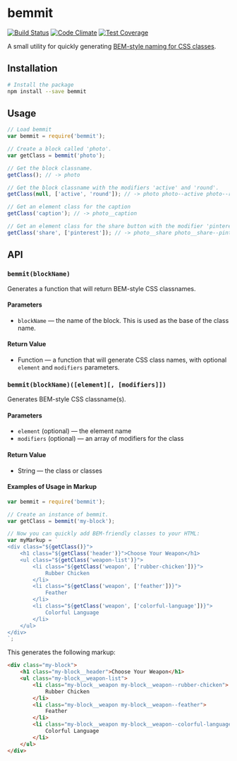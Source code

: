 # bemmit

[![Build Status](https://travis-ci.org/jlengstorf/bemmit.svg?branch=master)](https://travis-ci.org/jlengstorf/bemmit) [![Code Climate](https://codeclimate.com/github/jlengstorf/bemmit/badges/gpa.svg)](https://codeclimate.com/github/jlengstorf/bemmit) [![Test Coverage](https://codeclimate.com/github/jlengstorf/bemmit/badges/coverage.svg)](https://codeclimate.com/github/jlengstorf/bemmit/coverage)

A small utility for quickly generating [BEM-style naming for CSS classes](http://getbem.com/naming/).

## Installation

``` sh
# Install the package
npm install --save bemmit
```

## Usage

``` js
// Load bemmit
var bemmit = require('bemmit');

// Create a block called 'photo'.
var getClass = bemmit('photo');

// Get the block classname.
getClass(); // -> photo

// Get the block classname with the modifiers 'active' and 'round'.
getClass(null, ['active', 'round']); // -> photo photo--active photo--round

// Get an element class for the caption
getClass('caption'); // -> photo__caption

// Get an element class for the share button with the modifier 'pinterest'.
getClass('share', ['pinterest']); // -> photo__share photo__share--pinterest
```

## API

### `bemmit(blockName)`

Generates a function that will return BEM-style CSS classnames.

#### Parameters

- `blockName` — the name of the block. This is used as the base of the class name.

#### Return Value

- Function — a function that will generate CSS class names, with optional `element` and `modifiers` parameters.

### `bemmit(blockName)([element][, [modifiers]])`

Generates BEM-style CSS classname(s).

#### Parameters

- `element` (optional) — the element name
- `modifiers` (optional) — an array of modifiers for the class

#### Return Value

- String — the class or classes

#### Examples of Usage in Markup

``` js
var bemmit = require('bemmit');

// Create an instance of bemmit.
var getClass = bemmit('my-block');

// Now you can quickly add BEM-friendly classes to your HTML:
var myMarkup = `
<div class="${getClass()}">
    <h1 class="${getClass('header')}">Choose Your Weapon</h1>
    <ul class="${getClass('weapon-list')}">
        <li class="${getClass('weapon', ['rubber-chicken'])}">
            Rubber Chicken
        </li>
        <li class="${getClass('weapon', ['feather'])}">
            Feather
        </li>
        <li class="${getClass('weapon', ['colorful-language'])}">
            Colorful Language
        </li>
    </ul>
</div>
`;
```

This generates the following markup:

``` html
<div class="my-block">
    <h1 class="my-block__header">Choose Your Weapon</h1>
    <ul class="my-block__weapon-list">
        <li class="my-block__weapon my-block__weapon--rubber-chicken">
            Rubber Chicken
        </li>
        <li class="my-block__weapon my-block__weapon--feather">
            Feather
        </li>
        <li class="my-block__weapon my-block__weapon--colorful-language">
            Colorful Language
        </li>
    </ul>
</div>
```
